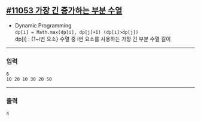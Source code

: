 [#11053 가장 긴 증가하는 부분 수열](https://www.acmicpc.net/problem/11053)
---

- Dynamic Programming \
    `dp[i] = Math.max(dp[i], dp[j]+1) (dp[i]>dp[j])`\
    dp[i] : {1~i번 요소} 수열 중 i번 요소를 사용하는 가장 긴 부분 수열 길이

---

### 입력
```
6
10 20 10 30 20 50
```

---
### 출력
```
4
```